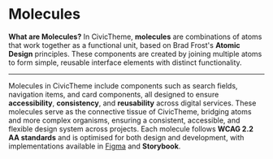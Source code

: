# Molecules

**What are Molecules?** In CivicTheme, **molecules** are combinations of atoms that work together as a functional unit, based on Brad Frost's **Atomic Design** principles. These components are created by joining multiple atoms to form simple, reusable interface elements with distinct functionality.&#x20;

***

Molecules in CivicTheme include components such as search fields, navigation items, and card components, all designed to ensure **accessibility**, **consistency**, and **reusability** across digital services. These molecules serve as the connective tissue of CivicTheme, bridging atoms and more complex organisms, ensuring a consistent, accessible, and flexible design system across projects. Each molecule follows **WCAG 2.2 AA standards** and is optimised for both design and development, with implementations available in [Figma](https://www.figma.com/design/nXTZFR1mKPLExtEbYtazzD/CivicTheme--Design-System-v1.9.0?node-id=0-1\&t=b83UZlIpwPkLMi9E-1) and **Storybook**.
